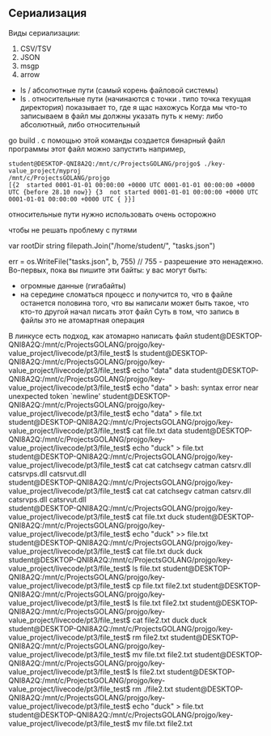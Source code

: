 ## Сериализация
Виды сериализации:
1. CSV/TSV
2. JSON
3. msgp 
4. arrow


- ls /  абсолютные пути (самый корень файловой системы)
- ls .  относительные пути (начинаются с точки .  типо точка текущая директория) показывает то, где я щас нахожусь
Когда мы что-то записываем в файл мы должны указать путь к нему: либо абсолютный, либо относительный


go build .  с помощью этой команды создается бинарный файл программы 
этот файл можно запустить
например,
```
student@DESKTOP-QNI8A2Q:/mnt/c/ProjectsGOLANG/projgo$ ./key-value_project/myproj
/mnt/c/ProjectsGOLANG/projgo
[{2  started 0001-01-01 00:00:00 +0000 UTC 0001-01-01 00:00:00 +0000 UTC {before 28.10 now}} {3  not started 0001-01-01 00:00:00 +0000 UTC 0001-01-01 00:00:00 +0000 UTC { }}]
```
относительные пути нужно использовать очень осторожно 

чтобы не решать проблему с путями 

var rootDir string 
filepath.Join("/home/student/", "tasks.json")


err = os.WriteFile("tasks.json", b, 755) // 755 - разрешение
это ненадежно. Во-первых, пока вы пишите эти байты: у вас могут быть:
- огромные данные (гигабайты)
- на середине сломаться процесс
и получится то, что в файле останется половина того, что вы написали 
может быть такое, что кто-то другой начал писать этот файл
Суть в том, что запись в файлы это не атомартная операция 

В линкусе есть подход, как атомарно написать файл
student@DESKTOP-QNI8A2Q:/mnt/c/ProjectsGOLANG/projgo/key-value_project/livecode/pt3/file_test$ ls
student@DESKTOP-QNI8A2Q:/mnt/c/ProjectsGOLANG/projgo/key-value_project/livecode/pt3/file_test$ echo "data"
data
student@DESKTOP-QNI8A2Q:/mnt/c/ProjectsGOLANG/projgo/key-value_project/livecode/pt3/file_test$ echo "data" >
bash: syntax error near unexpected token `newline'
student@DESKTOP-QNI8A2Q:/mnt/c/ProjectsGOLANG/projgo/key-value_project/livecode/pt3/file_test$ echo "data" > file.txt
student@DESKTOP-QNI8A2Q:/mnt/c/ProjectsGOLANG/projgo/key-value_project/livecode/pt3/file_test$ cat file.txt
data
student@DESKTOP-QNI8A2Q:/mnt/c/ProjectsGOLANG/projgo/key-value_project/livecode/pt3/file_test$ echo "duck" > file.txt
student@DESKTOP-QNI8A2Q:/mnt/c/ProjectsGOLANG/projgo/key-value_project/livecode/pt3/file_test$ cat
cat           catchsegv     catman        catsrv.dll    catsrvps.dll  catsrvut.dll  
student@DESKTOP-QNI8A2Q:/mnt/c/ProjectsGOLANG/projgo/key-value_project/livecode/pt3/file_test$ cat
cat           catchsegv     catman        catsrv.dll    catsrvps.dll  catsrvut.dll  
student@DESKTOP-QNI8A2Q:/mnt/c/ProjectsGOLANG/projgo/key-value_project/livecode/pt3/file_test$ cat file.txt
duck
student@DESKTOP-QNI8A2Q:/mnt/c/ProjectsGOLANG/projgo/key-value_project/livecode/pt3/file_test$ echo "duck" >> file.txt
student@DESKTOP-QNI8A2Q:/mnt/c/ProjectsGOLANG/projgo/key-value_project/livecode/pt3/file_test$ cat file.txt
duck
duck
student@DESKTOP-QNI8A2Q:/mnt/c/ProjectsGOLANG/projgo/key-value_project/livecode/pt3/file_test$ ls
file.txt
student@DESKTOP-QNI8A2Q:/mnt/c/ProjectsGOLANG/projgo/key-value_project/livecode/pt3/file_test$ cp file.txt file2.txt
student@DESKTOP-QNI8A2Q:/mnt/c/ProjectsGOLANG/projgo/key-value_project/livecode/pt3/file_test$ ls
file.txt  file2.txt
student@DESKTOP-QNI8A2Q:/mnt/c/ProjectsGOLANG/projgo/key-value_project/livecode/pt3/file_test$ cat file2.txt
duck
duck
student@DESKTOP-QNI8A2Q:/mnt/c/ProjectsGOLANG/projgo/key-value_project/livecode/pt3/file_test$ rm file2.txt
student@DESKTOP-QNI8A2Q:/mnt/c/ProjectsGOLANG/projgo/key-value_project/livecode/pt3/file_test$ mv file.txt file2.txt
student@DESKTOP-QNI8A2Q:/mnt/c/ProjectsGOLANG/projgo/key-value_project/livecode/pt3/file_test$ ls
file2.txt
student@DESKTOP-QNI8A2Q:/mnt/c/ProjectsGOLANG/projgo/key-value_project/livecode/pt3/file_test$ rm ./file2.txt
student@DESKTOP-QNI8A2Q:/mnt/c/ProjectsGOLANG/projgo/key-value_project/livecode/pt3/file_test$ echo "duck" > file.txt
student@DESKTOP-QNI8A2Q:/mnt/c/ProjectsGOLANG/projgo/key-value_project/livecode/pt3/file_test$ mv file.txt file2.txt